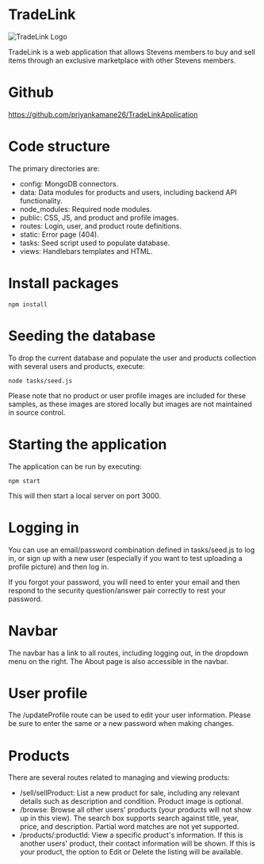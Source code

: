 # TradeLink

![TradeLink Logo](/public/images/tradeLinkLogo.jpg)

TradeLink is a web application that allows Stevens members to buy and sell
items through an exclusive marketplace with other Stevens members.

# Github 
https://github.com/priyankamane26/TradeLinkApplication

# Code structure

The primary directories are:

- config: MongoDB connectors.
- data: Data modules for products and users, including backend API functionality.
- node_modules: Required node modules.
- public: CSS, JS, and product and profile images.
- routes: Login, user, and product route definitions.
- static: Error page (404).
- tasks: Seed script used to populate database.
- views: Handlebars templates and HTML.

# Install packages

```
npm install
```

# Seeding the database

To drop the current database and populate the user and products collection with
several users and products, execute:

```
node tasks/seed.js
```

Please note that no product or user profile images are included for these
samples, as these images are stored locally but images are not maintained in
source control.

# Starting the application

The application can be run by executing:

```
npm start
```

This will then start a local server on port 3000.

# Logging in

You can use an email/password combination defined in tasks/seed.js to log in,
or sign up with a new user (especially if you want to test uploading a profile
picture) and then log in.

If you forgot your password, you will need to enter your email and then respond
to the security question/answer pair correctly to rest your password.

# Navbar

The navbar has a link to all routes, including logging out, in the dropdown
menu on the right. The About page is also accessible in the navbar.

# User profile

The /updateProfile route can be used to edit your user information. Please be
sure to enter the same or a new password when making changes.

# Products

There are several routes related to managing and viewing products:

- /sell/sellProduct: List a new product for sale, including any relevant
details such as description and condition. Product image is optional.
- /browse: Browse all other users' products (your products will not show up in
this view). The search box supports search against title, year, price, and
description. Partial word matches are not yet supported.
- /products/:productId: View a specific product's information. If this is
another users' product, their contact information will be shown. If this is
your product, the option to Edit or Delete the listing will be available.
